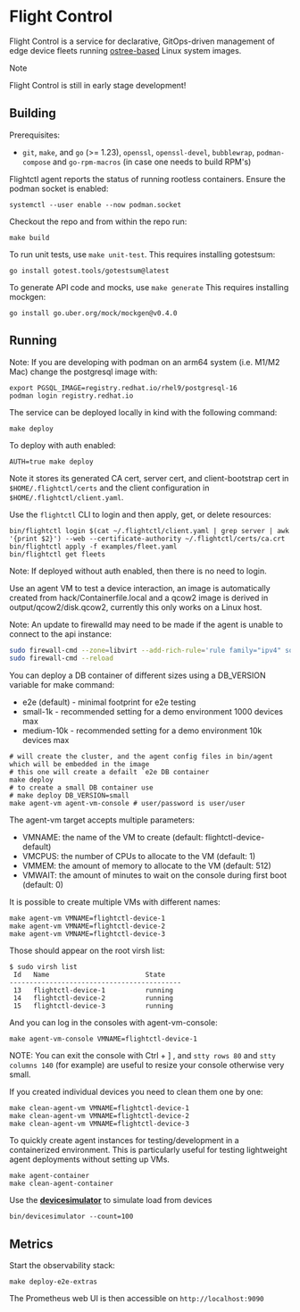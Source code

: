 # Flight Control
Flight Control is a service for declarative, GitOps-driven management of edge device fleets running [ostree-based](https://github.com/ostreedev/ostree) Linux system images.

> [!NOTE]
> Flight Control is still in early stage development!

## Building

Prerequisites:
* `git`, `make`, and `go` (>= 1.23), `openssl`, `openssl-devel`, `bubblewrap`, `podman-compose` and `go-rpm-macros` (in case one needs to build RPM's)

Flightctl agent reports the status of running rootless containers. Ensure the podman socket is enabled:

`systemctl --user enable --now podman.socket`

Checkout the repo and from within the repo run:

```
make build
```

To run unit tests, use `make unit-test`.  This requires installing gotestsum:

`go install gotest.tools/gotestsum@latest`

To generate API code and mocks, use `make generate`  This requires installing mockgen:

`go install go.uber.org/mock/mockgen@v0.4.0`

## Running

Note: If you are developing with podman on an arm64 system (i.e. M1/M2 Mac) change the postgresql
image with:
```
export PGSQL_IMAGE=registry.redhat.io/rhel9/postgresql-16
podman login registry.redhat.io
```

The service can be deployed locally in kind with the following command:
```
make deploy
```

To deploy with auth enabled:
```
AUTH=true make deploy
```

Note it stores its generated CA cert, server cert, and client-bootstrap cert in `$HOME/.flightctl/certs`
and the client configuration in `$HOME/.flightctl/client.yaml`.

Use the `flightctl` CLI to login and then apply, get, or delete resources:

```
bin/flightctl login $(cat ~/.flightctl/client.yaml | grep server | awk '{print $2}') --web --certificate-authority ~/.flightctl/certs/ca.crt
bin/flightctl apply -f examples/fleet.yaml
bin/flightctl get fleets
```

Note: If deployed without auth enabled, then there is no need to login.

Use an agent VM to test a device interaction, an image is automatically created from
hack/Containerfile.local and a qcow2 image is derived in output/qcow2/disk.qcow2, currently
this only works on a Linux host.

Note: An update to firewalld may need to be made if the agent is unable to connect to the api instance:

```bash
sudo firewall-cmd --zone=libvirt --add-rich-rule='rule family="ipv4" source address="<virbr0s subnet here>" accept' --permanent
sudo firewall-cmd --reload
```

You can deploy a DB container of different sizes using a DB_VERSION variable for make command:
* e2e (default) - minimal footprint for e2e testing
* small-1k - recommended setting for a demo environment 1000 devices max
* medium-10k - recommended setting for a demo environment 10k devices max

```
# will create the cluster, and the agent config files in bin/agent which will be embedded in the image
# this one will create a defailt `e2e DB container
make deploy
# to create a small DB container use
# make deploy DB_VERSION=small
make agent-vm agent-vm-console # user/password is user/user
```

The agent-vm target accepts multiple parameters:
- VMNAME: the name of the VM to create (default: flightctl-device-default)
- VMCPUS: the number of CPUs to allocate to the VM (default: 1)
- VMMEM: the amount of memory to allocate to the VM (default: 512)
- VMWAIT: the amount of minutes to wait on the console during first boot (default: 0)

It is possible to create multiple VMs with different names:

```
make agent-vm VMNAME=flightctl-device-1
make agent-vm VMNAME=flightctl-device-2
make agent-vm VMNAME=flightctl-device-3
```

Those should appear on the root virsh list:
```
$ sudo virsh list
 Id   Name                        State
-------------------------------------------
 13   flightctl-device-1          running
 14   flightctl-device-2          running
 15   flightctl-device-3          running
````

And you can log in the consoles with agent-vm-console:
```
make agent-vm-console VMNAME=flightctl-device-1
```

NOTE: You can exit the console with Ctrl + ] , and `stty rows 80` and `stty columns 140` (for example) are useful to resize your console otherwise very small.


If you created individual devices you need to clean them one by one:
```
make clean-agent-vm VMNAME=flightctl-device-1
make clean-agent-vm VMNAME=flightctl-device-2
make clean-agent-vm VMNAME=flightctl-device-3
```

To quickly create agent instances for testing/development in a containerized environment. This is particularly useful for testing lightweight agent deployments without setting up VMs.

```
make agent-container
make clean-agent-container
```

Use the **[devicesimulator](devicesimulator.md)** to simulate load from devices

```
bin/devicesimulator --count=100
```

## Metrics

Start the observability stack:

```
make deploy-e2e-extras
```

The Prometheus web UI is then accessible on `http://localhost:9090`
